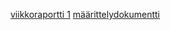 
[viikkoraportti 1](https://github.com/sanikk/tiralabra/blob/main/Dokumentaatio/Viikkoraportti%201.md)
[määrittelydokumentti](https://github.com/sanikk/tiralabra/blob/main/Dokumentaatio/määrittelydokumentti.md)

